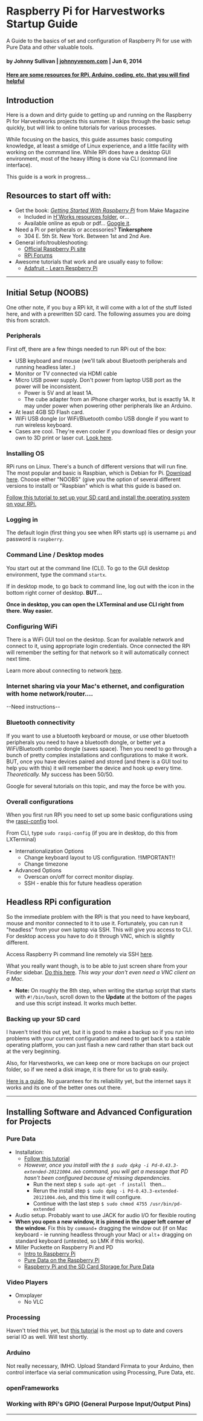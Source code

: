 Raspberry Pi for Harvestworks Startup Guide
===========================================

A Guide to the basics of set and configuration of Raspberry Pi for use with Pure Data and other valuable tools.  

#### by Johnny Sullivan | [johnnyvenom.com][ref1] | Jun 6, 2014
#### [Here are some resources for RPi, Arduino, coding, etc. that you will find helpful](http://github.com/Harvestworks/Resources)

## Introduction
Here is a down and dirty guide to getting up and running on the Raspberry Pi for Harvestworks projects this summer. It skips through the basic setup quickly, but will link to online tutorials for various processes. 

While focusing on the basics, this guide assumes basic computing knowledge, at least a smidge of Linux experience, and a little facility with working on the command line. While RPi does have a desktop GUI environment, most of the heavy lifting is done via CLI (command line interface). 

This guide is a work in progress...

## Resources to start off with:
- Get the book: *[Getting Started With Raspberry Pi][ref2]* from Make Magazine
	- Included in [H'Works resources folder](https://www.dropbox.com/sh/mp0ng6ujy7x4kvs/AAC3-iFWegQSOqHh7WA_SnGia), or...
	- Available online as epub or pdf... [Google it][ref3]. 
- Need a Pi or peripherals or accessories? **Tinkersphere**
	- 304 E. 5th St. New York. Between 1st and 2nd Ave.
- General info/troubleshooting: 
	- [Official Raspberry Pi site](http://www.raspberrypi.org/)
	- [RPi Forums](http://www.raspberrypi.org/forums/)
- Awesome tutorials that work and are usually easy to follow:
	- [Adafruit - Learn Respberry Pi](https://learn.adafruit.com/category/learn-raspberry-pi)

------------	

## Initial Setup (NOOBS)
One other note, if you buy a RPi kit, it will come with a lot of the stuff listed here, and with a prewritten SD card. The following assumes you are doing this from scratch. 

### Peripherals
First off, there are a few things needed to run RPi out of the box:

- USB keyboard and mouse (we'll talk about Bluetooth peripherals and running headless later..)
- Monitor or TV connected via HDMI cable
- Micro USB power supply. Don't power from laptop USB port as the power will be inconsistent. 
	- Power is 5V and at least 1A. 
	- The cube adapter from an iPhone charger works, but is exactly 1A. It may under power when powering other peripherals like an Arduino. 
- At least 4GB SD Flash card. 
- WiFi USB dongle (or WiFi/Bluetooth combo USB dongle if you want to run wireless keyboard.
- Cases are cool. They're even cooler if you download files or design your own to 3D print or laser cut. [Look here](http://www.thingiverse.com/). 

### Installing OS
RPi runs on Linux. There's a bunch of different versions that will run fine. The most popular and basic is Raspbian, which is Debian for Pi. [Download here](http://www.raspberrypi.org/downloads/). Choose either "NOOBS" (give you the option of several different versions to install) or "Raspbian" which is what this guide is based on. 

[Follow this tutorial to set up your SD card and install the operating system on your RPi.](http://www.raspberrypi.org/help/noobs-setup/)  

### Logging in
The default login (first thing you see when RPi starts up) is username `pi` and password is `raspberry`.

### Command Line / Desktop modes
You start out at the command line (CLI). To go to the GUI desktop environment, type the command `startx`.

If in desktop mode, to go back to command line, log out with the icon in the bottom right corner of desktop. **BUT...**

**Once in desktop, you can open the LXTerminal and use CLI right from there. Way easier.**

### Configuring WiFi
There is a WiFi GUI tool on the desktop. Scan for available network and connect to it, using appropriate login credentials. Once connected the RPi will remember the setting for that network so it will automatically connect next time. 

Learn more about connecting to network [here](https://learn.adafruit.com/adafruits-raspberry-pi-lesson-3-network-setup).

### Internet sharing via your Mac's ethernet, and configuration with home network/router....
--Need instructions--

### Bluetooth connectivity
If you want to use a bluetooth keyboard or mouse, or use other bluetooth peripherals you need to have a bluetooth dongle, or better yet a WiFi/Bluetooth combo dongle (saves space). Then you need to go through a bunch of pretty complex installations and configurations to make it work. BUT, once you have devices paired and stored (and there is a GUI tool to help you with this) it will remember the device and hook up every time. *Theoretically.* My success has been 50/50. 

Google for several tutorials on this topic, and may the force be with you.

### Overall configurations

When you first run RPi you need to set up some basic configurations using the [raspi-config](http://www.raspberrypi.org/documentation/configuration/raspi-config.md) tool. 

From CLI, type `sudo raspi-config` (if you are in desktop, do this from LXTerminal)

- Internationalization Options
	- Change keyboard layout to US configuration. !!IMPORTANT!!
	- Change timezone
- Advanced Options
	- Overscan on/off for correct monitor display.
	- SSH - enable this for future headless operation

## Headless RPi configuration

So the immediate problem with the RPi is that you need to have keyboard, mouse and monitor connected to it to use it. Fortunately, you can run it "headless" from your own laptop via SSH. This will give you access to CLI. For desktop access you have to do it through VNC, which is slightly different. 

Access Raspberry Pi command line remotely via SSH [here](https://learn.adafruit.com/adafruits-raspberry-pi-lesson-6-using-ssh).

What you really want though, is to be able to just screen share from your Finder sidebar. [Do this here](http://4dc5.com/2012/06/12/setting-up-vnc-on-raspberry-pi-for-mac-access/). *This way your don't even need a VNC client on a Mac.* 
- **Note:** On roughly the 8th step, when writing the startup script that starts with `#!/bin/bash`, scroll down to the **Update** at the bottom of the pages and use this script instead. It works much better. 

### Backing up your SD card

I haven't tried this out yet, but it is good to make a backup so if you run into problems with your current configuration and need to get back to a stable operating platform, you can just flash a new card rather than start back out at the very beginning. 

Also, for Harvestworks, we can keep one or more backups on our project folder, so if we need a disk image, it is there for us to grab easily. 

[Here is a guide](http://minordiscoveries.wordpress.com/2013/03/30/backing-up-raspberry-pi-sd-card-on-mac-os-x/). No guarantees for its reliability yet, but the internet says it works and its one of the better ones out there. 

---------------

## Installing Software and Advanced Configuration for Projects

### Pure Data
- Installation: 
	- [Follow this tutorial](http://puredata.info/downloads/pd-extended-0-43-3-on-raspberry-pi-raspbian-wheezy-armhf)
	- *However, once you install with the `$ sudo dpkg -i Pd-0.43.3-extended-20121004.deb` command, you will get a message that PD hasn't been configured because of missing dependencies.* 
		- Run the next step `$ sudo apt-get -f install ` then...
		- Rerun the install step `$ sudo dpkg -i Pd-0.43.3-extended-20121004.deb`, and this time it will configure. 
		- Continue with the last step `$ sudo chmod 4755 /usr/bin/pd-extended`
- Audio setup. Probably want to use JACK for audio I/O for flexible routing
- **When you open a new window, it is pinned in the upper left corner of the window.** Fix this by `command`+ dragging the window out (if on Mac keyboard - ie running headless through your Mac) or `alt`+ dragging on standard keyboard (untested, so LMK if this works).
- Miller Puckette on Raspberry Pi and PD
	- [Intro to Raspberry Pi](http://vimeo.com/52259196)
	- [Pure Data on the Raspberry Pi](http://vimeo.com/52265243)
	- [Raspberry Pi and the SD Card Storage for Pure Data](http://vimeo.com/52266893)

### Video Players

- Omxplayer
	- No VLC

### Processing
Haven't tried this yet, but [this tutorial](http://scruss.com/blog/2014/01/07/processing-2-1-oracle-java-raspberry-pi-serial-arduino-%E2%98%BA/) is the most up to date and covers serial IO as well. Will test shortly. 

### Arduino
Not really necessary, IMHO. Upload Standard Firmata to your Arduino, then control interface via serial communication using Processing, Pure Data, etc. 

### openFrameworks

### Working with RPi's GPIO (General Purpose Input/Output Pins)

----------------

[ref1]: http://johnnyvenom.com "Johnny Venom Media"
[ref2]: http://shop.oreilly.com/product/0636920023371.do
[ref3]: http://google.com/#q=getting+started+with+raspberry+pi+ebook+download



